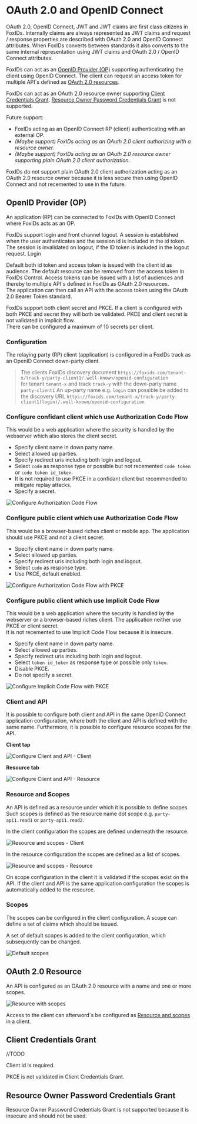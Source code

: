 ﻿# OAuth 2.0 and OpenID Connect
OAuth 2.0, OpenID Connect, JWT and JWT claims are first class citizens in FoxIDs. Internally claims are always represented as JWT claims and request / response properties are described with OAuth 2.0 and OpenID Connect attributes. When FoxIDs converts between standards it also converts to the same internal representation using JWT claims and OAuth 2.0 / OpenID Connect attributes.

FoxIDs can act as an [OpenID Provider (OP)](#openid-provider-op) supporting authenticating the client using OpenID Connect. The client can request an access token for multiple API`s defined as [OAuth 2.0 resources](#oauth-20-resource).

FoxIDs can act as an OAuth 2.0 resource owner supporting [Client Credentials Grant](#client-credentials-grant). [Resource Owner Password Credentials Grant](#resource-owner-password-credentials-grant) is not supported.

Future support:
- FoxIDs acting as an OpenID Connect RP (client) authenticating with an external OP.
- *(Maybe support) FoxIDs acting as an OAuth 2.0 client authorizing with a resource owner.*
- *(Maybe support) FoxIDs acting as an OAuth 2.0 resource owner supporting plain OAuth 2.0 client authorization.*

FoxIDs do not support plain OAuth 2.0 client authorization acting as an OAuth 2.0 resource owner because it is less secure then using OpenID Connect and not recemented to use in the future.

## OpenID Provider (OP)
An application (RP) can be connected to FoxIDs with OpenID Connect where FoxIDs acts as an OP.

FoxIDs support login and front channel logout. A session is established when the user authenticates and the session id is included in the id token. The session is invalidated on logout, if the ID token is included in the logout request.
Login

Default both id token and access token is issued with the client id as audience. The default resource can be removed from the access token in FoxIDs Control. 
Access tokens can be issued with a list of audiences and thereby to multiple API`s defined in FoxIDs as OAuth 2.0 resources.  
The application can then call an API with the access token using the OAuth 2.0 Bearer Token standard.

FoxIDs support both client secret and PKCE. If a client is configured with both PKCE and secret they will both be validated. PKCE and client secret is not validated in implicit flow.  
There can be configured a maximum of 10 secrets per client.

### Configuration
The relaying party (RP) client (application) is configured in a FoxIDs track as an OpenID Connect down-party client.

> The clients FoxIDs discovery document `https://foxids.com/tenant-x/track-y/party-client1/.well-known/openid-configuration`  
> for tenant `tenant-x` and track `track-y` with the down-party name `party-client1`
> An up-party name e.g. `login` can possible be added to the discovery URL `https://foxids.com/tenant-x/track-y/party-client1(login)/.well-known/openid-configuration`

### Configure confidant client which use Authorization Code Flow
This would be a web application where the security is handled by the webserver which also stores the client secret.

- Specify client name in down party name.
- Select allowed up parties.
- Specify redirect uris including both login and logout.
- Select `code` as response type or possible but not recemented `code token` or `code token id_token`.
- It is not required to use PKCE in a confidant client but recommended to mitigate replay attacks.
- Specify a secret.

![Configure Authorization Code Flow](images/configure-authorization-code-flow.png)

### Configure public client which use Authorization Code Flow
This would be a browser-based riches client or mobile app. The application should use PKCE and not a client secret.

- Specify client name in down party name.
- Select allowed up parties.
- Specify redirect uris including both login and logout.
- Select `code` as response type.
- Use PKCE, default enabled.

![Configure Authorization Code Flow with PKCE](images/configure-authorization-code-flow-pkce.png)

### Configure public client which use Implicit Code Flow
This would be a web application where the security is handled by the webserver or a browser-based riches client. The application neither use PKCE or client secret.  
It is not recemented to use Implicit Code Flow because it is insecure.

- Specify client name in down party name.
- Select allowed up parties.
- Specify redirect uris including both login and logout.
- Select `token id_token` as response type or possible only `token`.
- Disable PKCE.
- Do not specify a secret.

![Configure Implicit Code Flow with PKCE](images/configure-implicit-code-flow.png)

### Client and API
It is possible to configure both client and API in the same OpenID Connect application configuration, where both the client and API is defined with the same name. Furthermore, it is possible to configure resource scopes for the API.

**Client tap**

![Configure Client and API - Client](images/configure-client-api-client.png)

**Resource tab**

![Configure Client and API - Resource](images/configure-client-api-resource.png)


### Resource and Scopes
An API is defined as a resource under which it is possible to define scopes. Such scopes is defined as the resource name dot scope e.g. `party-api1.read1` or `party-api1.read2`.

In the client configuration the scopes are defined underneath the resource.

![Resource and scopes - Client](images/configure-resource-scopes-client.png)

In the resource configuration the scopes are defined as a list of scopes.

![Resource and scopes - Resource](images/configure-resource-scopes-resource.png)

On scope configuration in the client it is validated if the scopes exist on the API. If the client and API is the same application configuration the scopes is automatically added to the resource.

### Scopes
The scopes can be configured in the client configuration. A scope can define a set of claims which should be issued.

A set of default scopes is added to the client configuration, which subsequently can be changed.

![Default scopes](images/configure-default-claims.png)

## OAuth 2.0 Resource
An API is configured as an OAuth 2.0 resource with a name and one or more scopes.

![Resource with scopes](images/configure-oauth-resource.png)

Access to the client can afterword`s be configured as [Resource and scopes](#resource-and-scopes) in a client.

## Client Credentials Grant
//TODO

Client id is required.

PKCE is not validated in Client Credentials Grant.


## Resource Owner Password Credentials Grant
Resource Owner Password Credentials Grant is not supported because it is insecure and should not be used.
